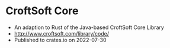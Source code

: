 # CroftSoft Core

- An adaption to Rust of the Java-based CroftSoft Core Library
- http://www.croftsoft.com/library/code/
- Published to crates.io on 2022-07-30
